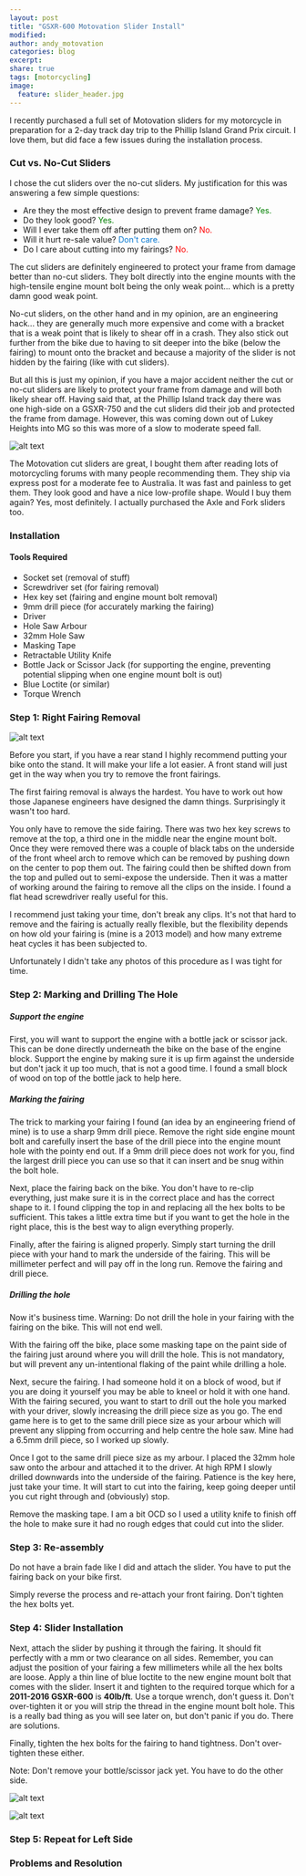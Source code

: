 ```yaml
---
layout: post
title: "GSXR-600 Motovation Slider Install"
modified:
author: andy_motovation
categories: blog
excerpt:
share: true
tags: [motorcycling]
image:
  feature: slider_header.jpg
---
```


I recently purchased a full set of Motovation sliders for my motorcycle in preparation for a 2-day track day trip to the Phillip Island Grand Prix circuit. I love them, but did face a few issues during the installation process.

### Cut vs. No-Cut Sliders

I chose the cut sliders over the no-cut sliders. My justification for this was answering a few simple questions:

- Are they the most effective design to prevent frame damage? <font color="green" font-weight="bold">Yes.</font>
- Do they look good? <font color="green" font-weight="bold">Yes.</font>
- Will I ever take them off after putting them on? <font color="red" font-weight="bold">No.</font>
- Will it hurt re-sale value? <font color="#0075d0" font-weight="bold">Don't care.</font>
- Do I care about cutting into my fairings? <font color="red" font-weight="bold">No.</font>

The cut sliders are definitely engineered to protect your frame from damage better than no-cut sliders. They bolt directly into the engine mounts with the high-tensile engine mount bolt being the only weak point... which is a pretty damn good weak point.

No-cut sliders, on the other hand and in my opinion, are an engineering hack... they are generally much more expensive and come with a bracket that is a weak point that is likely to shear off in a crash. They also stick out further from the bike due to having to sit deeper into the bike (below the fairing) to mount onto the bracket and because a majority of the slider is not hidden by the fairing (like with cut sliders).

But all this is just my opinion, if you have a major accident neither the cut or no-cut sliders are likely to protect your frame from damage and will both likely shear off. Having said that, at the Phillip Island track day there was one high-side on a GSXR-750 and the cut sliders did their job and protected the frame from damage. However, this was coming down out of Lukey Heights into MG so this was more of a slow to moderate speed fall.

![alt text](../../images/gsxr600-sliders.jpg "Cut sliders from Motovation")

The Motovation cut sliders are great, I bought them after reading lots of motorcycling forums with many people recommending them. They ship via express post for a moderate fee to Australia. It was fast and painless to get them. They look good and have a nice low-profile shape. Would I buy them again? Yes, most definitely. I actually purchased the Axle and Fork sliders too.

### Installation

#### Tools Required

- Socket set (removal of stuff)
- Screwdriver set (for fairing removal)
- Hex key set (fairing and engine mount bolt removal)
- 9mm drill piece (for accurately marking the fairing)
- Driver
- Hole Saw Arbour
- 32mm Hole Saw
- Masking Tape
- Retractable Utility Knife
- Bottle Jack or Scissor Jack (for supporting the engine, preventing potential slipping when one engine mount bolt is out)
- Blue Loctite (or similar)
- Torque Wrench

### Step 1: Right Fairing Removal


![alt text](../../images/bike_stand.jpg "Anderson stands are fantastic")

Before you start, if you have a rear stand I highly recommend putting your bike onto the stand. It will make your life a lot easier. A front stand will just get in the way when you try to remove the front fairings.

The first fairing removal is always the hardest. You have to work out how those Japanese engineers have designed the damn things. Surprisingly it wasn't too hard.

You only have to remove the side fairing. There was two hex key screws to remove at the top, a third one in the middle near the engine mount bolt. Once they were removed there was a couple of black tabs on the underside of the front wheel arch to remove which can be removed by pushing down on the center to pop them out. The fairing could then be shifted down from the top and pulled out to semi-expose the underside. Then it was a matter of working around the fairing to remove all the clips on the inside. I found a flat head screwdriver really useful for this.

I recommend just taking your time, don't break any clips. It's not that hard to remove and the fairing is actually really flexible, but the flexibility depends on how old your fairing is (mine is a 2013 model) and how many extreme heat cycles it has been subjected to.  

Unfortunately I didn't take any photos of this procedure as I was tight for time.

### Step 2: Marking and Drilling The Hole

##### Support the engine

First, you will want to support the engine with a bottle jack or scissor jack. This can be done directly underneath the bike on the base of the engine block. Support the engine by making sure it is up firm against the underside but don't jack it up too much, that is not a good time. I found a small block of wood on top of the bottle jack to help here.

##### Marking the fairing
The trick to marking your fairing I found (an idea by an engineering friend of mine) is to use a sharp 9mm drill piece. Remove the right side engine mount bolt and carefully insert the base of the drill piece into the engine mount hole with the pointy end out. If a 9mm drill piece does not work for you, find the largest drill piece you can use so that it can insert and be snug within the bolt hole.

Next, place the fairing back on the bike. You don't have to re-clip everything, just make sure it is in the correct place and has the correct shape to it. I found clipping the top in and replacing all the hex bolts to be sufficient. This takes a little extra time but if you want to get the hole in the right place, this is the best way to align everything properly.

Finally, after the fairing is aligned properly. Simply start turning the drill piece with your hand to mark the underside of the fairing. This will be millimeter perfect and will pay off in the long run. Remove the fairing and drill piece.

##### Drilling the hole

Now it's business time. Warning: Do not drill the hole in your fairing with the fairing on the bike. This will not end well.

With the fairing off the bike, place some masking tape on the paint side of the fairing just around where you will drill the hole. This is not mandatory, but will prevent any un-intentional flaking of the paint while drilling a hole.

Next, secure the fairing. I had someone hold it on a block of wood, but if you are doing it yourself you may be able to kneel or hold it with one hand. With the fairing secured, you want to start to drill out the hole you marked with your driver, slowly increasing the drill piece size as you go. The end game here is to get to the same drill piece size as your arbour which will prevent any slipping from occurring and help centre the hole saw. Mine had a 6.5mm drill piece, so I worked up slowly.

Once I got to the same drill piece size as my arbour. I placed the 32mm hole saw onto the arbour and attached it to the driver. At high RPM I slowly drilled downwards into the underside of the fairing. Patience is the key here, just take your time. It will start to cut into the fairing, keep going deeper until you cut right through and (obviously) stop.

Remove the masking tape. I am a bit OCD so I used a utility knife to finish off the hole to make sure it had no rough edges that could cut into the slider.

### Step 3: Re-assembly

Do not have a brain fade like I did and attach the slider. You have to put the fairing back on your bike first.

Simply reverse the process and re-attach your front fairing. Don't tighten the hex bolts yet.

### Step 4: Slider Installation

Next, attach the slider by pushing it through the fairing. It should fit perfectly with a mm or two clearance on all sides. Remember, you can adjust the position of your fairing a few millimeters while all the hex bolts are loose. Apply a thin line of blue loctite to the new engine mount bolt that comes with the slider. Insert it and tighten to the required torque which for a **2011-2016 GSXR-600** is **40lb/ft**. Use a torque wrench, don't guess it. Don't over-tighten it or you will strip the thread in the engine mount bolt hole. This is a really bad thing as you will see later on, but don't panic if you do. There are solutions.

Finally, tighten the hex bolts for the fairing to hand tightness. Don't over-tighten these either.

Note: Don't remove your bottle/scissor jack yet. You have to do the other side.

![alt text](../../images/slider_right_side.jpg "Right done")

![alt text](../../images/slider_right_side2.jpg "They have a pretty low profile")

### Step 5: Repeat for Left Side

### Problems and Resolution
